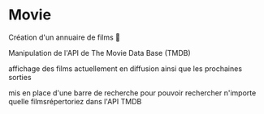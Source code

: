 # Movie

Création d'un annuaire de films 🍿  

Manipulation de l'API de The Movie Data Base (TMDB)

affichage des films actuellement en diffusion  ainsi que les prochaines sorties 

mis en place d'une barre de recherche pour pouvoir rechercher n'importe quelle filmsrépertoriez dans l'API TMDB
